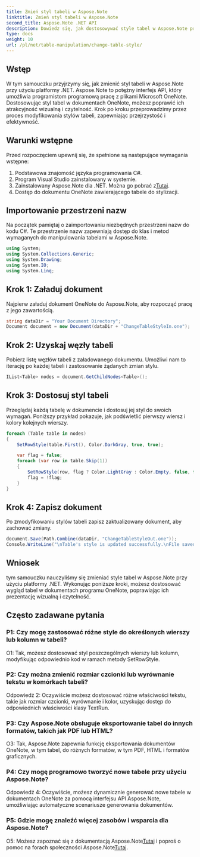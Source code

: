 ```yaml
---
title: Zmień styl tabeli w Aspose.Note
linktitle: Zmień styl tabeli w Aspose.Note
second_title: Aspose.Note .NET API
description: Dowiedz się, jak dostosowywać style tabel w Aspose.Note przy użyciu języka C#. Modyfikuj kolory, czcionki i inne elementy, aby ulepszyć prezentację dokumentów.
type: docs
weight: 10
url: /pl/net/table-manipulation/change-table-style/
---
```

## Wstęp

W tym samouczku przyjrzymy się, jak zmienić styl tabeli w Aspose.Note przy użyciu platformy .NET. Aspose.Note to potężny interfejs API, który umożliwia programistom programową pracę z plikami Microsoft OneNote. Dostosowując styl tabel w dokumentach OneNote, możesz poprawić ich atrakcyjność wizualną i czytelność. Krok po kroku przeprowadzimy przez proces modyfikowania stylów tabeli, zapewniając przejrzystość i efektywność.

## Warunki wstępne

Przed rozpoczęciem upewnij się, że spełnione są następujące wymagania wstępne:
1. Podstawowa znajomość języka programowania C#.
2. Program Visual Studio zainstalowany w systemie.
3.  Zainstalowany Aspose.Note dla .NET. Można go pobrać z[Tutaj](https://releases.aspose.com/note/net/).
4. Dostęp do dokumentu OneNote zawierającego tabele do stylizacji.

## Importowanie przestrzeni nazw

Na początek pamiętaj o zaimportowaniu niezbędnych przestrzeni nazw do kodu C#. Te przestrzenie nazw zapewniają dostęp do klas i metod wymaganych do manipulowania tabelami w Aspose.Note.
```csharp
using System;
using System.Collections.Generic;
using System.Drawing;
using System.IO;
using System.Linq;
```

## Krok 1: Załaduj dokument

Najpierw załaduj dokument OneNote do Aspose.Note, aby rozpocząć pracę z jego zawartością.
```csharp
string dataDir = "Your Document Directory";
Document document = new Document(dataDir + "ChangeTableStyleIn.one");
```

## Krok 2: Uzyskaj węzły tabeli

Pobierz listę węzłów tabeli z załadowanego dokumentu. Umożliwi nam to iterację po każdej tabeli i zastosowanie żądanych zmian stylu.
```csharp
IList<Table> nodes = document.GetChildNodes<Table>();
```

## Krok 3: Dostosuj styl tabeli

Przeglądaj każdą tabelę w dokumencie i dostosuj jej styl do swoich wymagań. Poniższy przykład pokazuje, jak podświetlić pierwszy wiersz i kolory kolejnych wierszy.
```csharp
foreach (Table table in nodes)
{
    SetRowStyle(table.First(), Color.DarkGray, true, true);

    var flag = false;
    foreach (var row in table.Skip(1))
    {
        SetRowStyle(row, flag ? Color.LightGray : Color.Empty, false, false);
        flag = !flag;
    }
}
```

## Krok 4: Zapisz dokument

Po zmodyfikowaniu stylów tabeli zapisz zaktualizowany dokument, aby zachować zmiany.
```csharp
document.Save(Path.Combine(dataDir, "ChangeTableStyleOut.one"));
Console.WriteLine("\nTable's style is updated successfully.\nFile saved at " + dataDir);
```

## Wniosek

tym samouczku nauczyliśmy się zmieniać style tabel w Aspose.Note przy użyciu platformy .NET. Wykonując poniższe kroki, możesz dostosować wygląd tabel w dokumentach programu OneNote, poprawiając ich prezentację wizualną i czytelność.

## Często zadawane pytania

### P1: Czy mogę zastosować różne style do określonych wierszy lub kolumn w tabeli?

O1: Tak, możesz dostosować styl poszczególnych wierszy lub kolumn, modyfikując odpowiednio kod w ramach metody SetRowStyle.
  
### P2: Czy można zmienić rozmiar czcionki lub wyrównanie tekstu w komórkach tabeli?

Odpowiedź 2: Oczywiście możesz dostosować różne właściwości tekstu, takie jak rozmiar czcionki, wyrównanie i kolor, uzyskując dostęp do odpowiednich właściwości klasy TextRun.

### P3: Czy Aspose.Note obsługuje eksportowanie tabel do innych formatów, takich jak PDF lub HTML?

O3: Tak, Aspose.Note zapewnia funkcję eksportowania dokumentów OneNote, w tym tabel, do różnych formatów, w tym PDF, HTML i formatów graficznych.

### P4: Czy mogę programowo tworzyć nowe tabele przy użyciu Aspose.Note?

Odpowiedź 4: Oczywiście, możesz dynamicznie generować nowe tabele w dokumentach OneNote za pomocą interfejsu API Aspose.Note, umożliwiając automatyczne scenariusze generowania dokumentów.

### P5: Gdzie mogę znaleźć więcej zasobów i wsparcia dla Aspose.Note?

 O5: Możesz zapoznać się z dokumentacją Aspose.Note[Tutaj](https://reference.aspose.com/note/net/) i poproś o pomoc na forach społeczności Aspose.Note[Tutaj](https://forum.aspose.com/c/note/28).